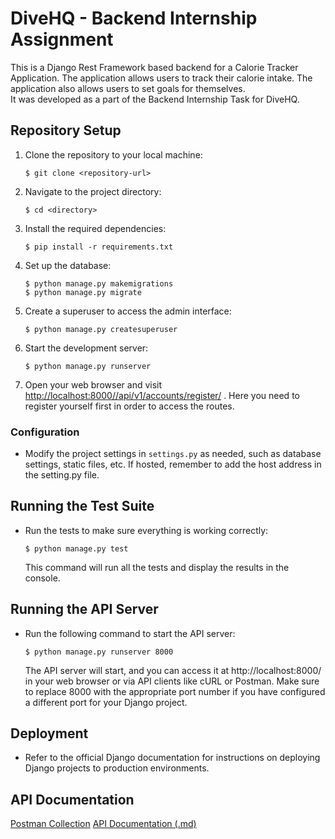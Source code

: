 # DiveHQ - Backend Internship Assignment

This is a Django Rest Framework based backend for a Calorie Tracker Application. The application allows users to track their calorie intake. The application also allows users to set goals for themselves. <br>
It was developed as a part of the Backend Internship Task for DiveHQ.

## Repository Setup

1. Clone the repository to your local machine:

   ```
   $ git clone <repository-url>
   ```

2. Navigate to the project directory:

   ```
   $ cd <directory>
   ```

3. Install the required dependencies:

   ```
   $ pip install -r requirements.txt
   ```

4. Set up the database:

   ```
   $ python manage.py makemigrations
   $ python manage.py migrate
   ```

5. Create a superuser to access the admin interface:

   ```
   $ python manage.py createsuperuser
   ```

6. Start the development server:

   ```
   $ python manage.py runserver
   ```

7. Open your web browser and visit [http://localhost:8000//api/v1/accounts/register/](http://localhost:8000/api/v1/accounts/register/) . Here you need to register yourself first in order to access the routes.

### Configuration

- Modify the project settings in `settings.py` as needed, such as database settings, static files, etc. If hosted, remember to add the host address in the setting.py file.

## Running the Test Suite

- Run the tests to make sure everything is working correctly:

  ```
  $ python manage.py test
  ```

  This command will run all the tests and display the results in the console.

## Running the API Server

- Run the following command to start the API server:
  ```
  $ python manage.py runserver 8000
  ```
  The API server will start, and you can access it at http://localhost:8000/ in your web browser or via API clients like cURL or Postman.
  Make sure to replace 8000 with the appropriate port number if you have configured a different port for your Django project.

## Deployment

- Refer to the official Django documentation for instructions on deploying Django projects to production environments.

## API Documentation

[Postman Collection](https://documenter.getpostman.com/view/21453554/2s93sjU935)
[API Documentation (.md)](./APIDocumention.md)
